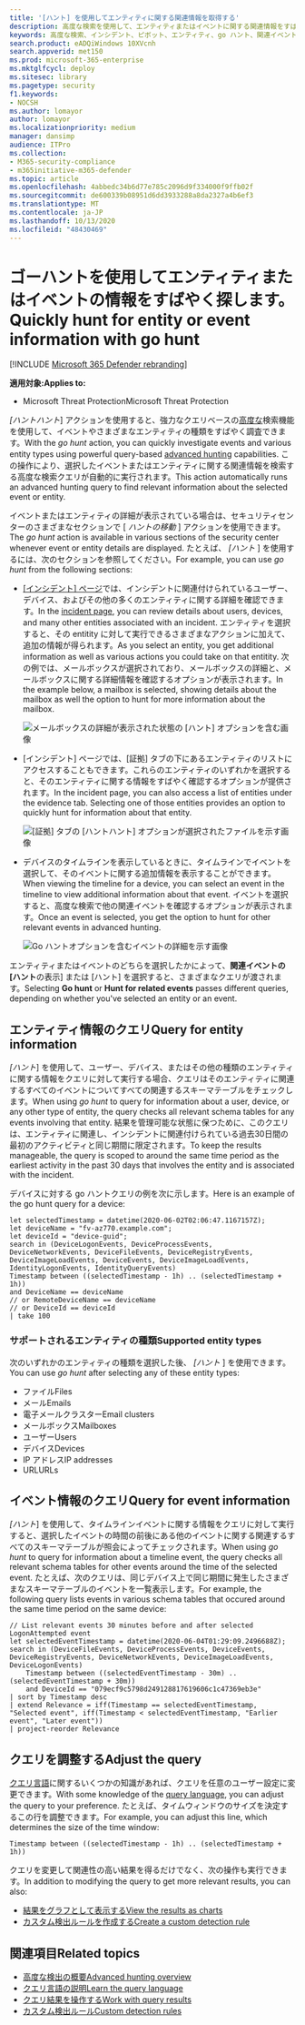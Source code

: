 ```yaml
---
title: '[ハント] を使用してエンティティに関する関連情報を取得する'
description: 高度な検索を使用して、エンティティまたはイベントに関する関連情報をすばやくクエリできるようにするために、[ハントの開始] ツールを使用する方法について説明します。
keywords: 高度な検索、インシデント、ピボット、エンティティ、go ハント、関連イベント、脅威の探し、サイバー脅威の検索、検索、クエリ、テレメトリ、Microsoft 365、Microsoft Threat Protection
search.product: eADQiWindows 10XVcnh
search.appverid: met150
ms.prod: microsoft-365-enterprise
ms.mktglfcycl: deploy
ms.sitesec: library
ms.pagetype: security
f1.keywords:
- NOCSH
ms.author: lomayor
author: lomayor
ms.localizationpriority: medium
manager: dansimp
audience: ITPro
ms.collection:
- M365-security-compliance
- m365initiative-m365-defender
ms.topic: article
ms.openlocfilehash: 4abbedc34b6d77e785c2096d9f334000f9ffb02f
ms.sourcegitcommit: de600339b08951d6dd3933288a8da2327a4b6ef3
ms.translationtype: MT
ms.contentlocale: ja-JP
ms.lasthandoff: 10/13/2020
ms.locfileid: "48430469"
---
```

# <a name="quickly-hunt-for-entity-or-event-information-with-go-hunt"></a><span data-ttu-id="141a0-104">ゴーハントを使用してエンティティまたはイベントの情報をすばやく探します。</span><span class="sxs-lookup"><span data-stu-id="141a0-104">Quickly hunt for entity or event information with go hunt</span></span>

[!INCLUDE [Microsoft 365 Defender rebranding](../includes/microsoft-defender.md)]


<span data-ttu-id="141a0-105">**適用対象:**</span><span class="sxs-lookup"><span data-stu-id="141a0-105">**Applies to:**</span></span>
- <span data-ttu-id="141a0-106">Microsoft Threat Protection</span><span class="sxs-lookup"><span data-stu-id="141a0-106">Microsoft Threat Protection</span></span>

<span data-ttu-id="141a0-107">*[ハントハント*] アクションを使用すると、強力なクエリベースの[高度な](advanced-hunting-overview.md)検索機能を使用して、イベントやさまざまなエンティティの種類をすばやく調査できます。</span><span class="sxs-lookup"><span data-stu-id="141a0-107">With the *go hunt* action, you can quickly investigate events and various entity types using powerful query-based [advanced hunting](advanced-hunting-overview.md) capabilities.</span></span> <span data-ttu-id="141a0-108">この操作により、選択したイベントまたはエンティティに関する関連情報を検索する高度な検索クエリが自動的に実行されます。</span><span class="sxs-lookup"><span data-stu-id="141a0-108">This action automatically runs an advanced hunting query to find relevant information about the selected event or entity.</span></span>

<span data-ttu-id="141a0-109">イベントまたはエンティティの詳細が表示されている場合は、セキュリティセンターのさまざまなセクションで [ *ハントの移動* ] アクションを使用できます。</span><span class="sxs-lookup"><span data-stu-id="141a0-109">The *go hunt* action is available in various sections of the security center whenever event or entity details are displayed.</span></span> <span data-ttu-id="141a0-110">たとえば、 *[ハント* ] を使用するには、次のセクションを参照してください。</span><span class="sxs-lookup"><span data-stu-id="141a0-110">For example, you can use *go hunt* from the following sections:</span></span>

- <span data-ttu-id="141a0-111">[ [インシデント] ページ](investigate-incidents.md#incident-overview)では、インシデントに関連付けられているユーザー、デバイス、およびその他の多くのエンティティに関する詳細を確認できます。</span><span class="sxs-lookup"><span data-stu-id="141a0-111">In the [incident page](investigate-incidents.md#incident-overview), you can review details about users, devices, and many other entities associated with an incident.</span></span> <span data-ttu-id="141a0-112">エンティティを選択すると、その entitity に対して実行できるさまざまなアクションに加えて、追加の情報が得られます。</span><span class="sxs-lookup"><span data-stu-id="141a0-112">As you select an entity, you get additional information as well as various actions you could take on that entitity.</span></span> <span data-ttu-id="141a0-113">次の例では、メールボックスが選択されており、メールボックスの詳細と、メールボックスに関する詳細情報を確認するオプションが表示されます。</span><span class="sxs-lookup"><span data-stu-id="141a0-113">In the example below, a mailbox is selected, showing details about the mailbox as well the option to hunt for more information about the mailbox.</span></span>

    ![メールボックスの詳細が表示された状態の [ハント] オプションを含む画像](../../media/mtp-ah/go-hunt-email.png)

- <span data-ttu-id="141a0-115">[インシデント] ページでは、[証拠] タブの下にあるエンティティのリストにアクセスすることもできます。これらのエンティティのいずれかを選択すると、そのエンティティに関する情報をすばやく確認するオプションが提供されます。</span><span class="sxs-lookup"><span data-stu-id="141a0-115">In the incident page, you can also access a list of entities under the evidence tab. Selecting one of those entities provides an option to quickly hunt for information about that entity.</span></span>

    ![[証拠] タブの [ハントハント] オプションが選択されたファイルを示す画像](../../media/mtp-ah/go-hunt-evidence-file.png)


- <span data-ttu-id="141a0-117">デバイスのタイムラインを表示しているときに、タイムラインでイベントを選択して、そのイベントに関する追加情報を表示することができます。</span><span class="sxs-lookup"><span data-stu-id="141a0-117">When viewing the timeline for a device, you can select an event in the timeline to view additional information about that event.</span></span> <span data-ttu-id="141a0-118">イベントを選択すると、高度な検索で他の関連イベントを確認するオプションが表示されます。</span><span class="sxs-lookup"><span data-stu-id="141a0-118">Once an event is selected, you get the option to hunt for other relevant events in advanced hunting.</span></span>

    ![Go ハントオプションを含むイベントの詳細を示す画像](../../media/mtp-ah/go-hunt-event.png)

<span data-ttu-id="141a0-120">エンティティまたはイベントのどちらを選択したかによって、**関連イベントの** **[ハント**の表示] または [ハント] を選択すると、さまざまなクエリが渡されます。</span><span class="sxs-lookup"><span data-stu-id="141a0-120">Selecting **Go hunt** or **Hunt for related events** passes different queries, depending on whether you've selected an entity or an event.</span></span>

## <a name="query-for-entity-information"></a><span data-ttu-id="141a0-121">エンティティ情報のクエリ</span><span class="sxs-lookup"><span data-stu-id="141a0-121">Query for entity information</span></span>
<span data-ttu-id="141a0-122">*[ハント*] を使用して、ユーザー、デバイス、またはその他の種類のエンティティに関する情報をクエリに対して実行する場合、クエリはそのエンティティに関連するすべてのイベントについてすべての関連するスキーマテーブルをチェックします。</span><span class="sxs-lookup"><span data-stu-id="141a0-122">When using *go hunt* to query for information about a user, device, or any other type of entity, the query checks all relevant schema tables for any events involving that entity.</span></span> <span data-ttu-id="141a0-123">結果を管理可能な状態に保つために、このクエリは、エンティティに関連し、インシデントに関連付けられている過去30日間の最初のアクティビティと同じ期間に限定されます。</span><span class="sxs-lookup"><span data-stu-id="141a0-123">To keep the results manageable, the query is scoped to around the same time period as the earliest activity in the past 30 days that involves the entity and is associated with the incident.</span></span>

<span data-ttu-id="141a0-124">デバイスに対する go ハントクエリの例を次に示します。</span><span class="sxs-lookup"><span data-stu-id="141a0-124">Here is an example of the go hunt query for a device:</span></span>

```kusto
let selectedTimestamp = datetime(2020-06-02T02:06:47.1167157Z);
let deviceName = "fv-az770.example.com";
let deviceId = "device-guid";
search in (DeviceLogonEvents, DeviceProcessEvents, DeviceNetworkEvents, DeviceFileEvents, DeviceRegistryEvents, DeviceImageLoadEvents, DeviceEvents, DeviceImageLoadEvents, IdentityLogonEvents, IdentityQueryEvents)
Timestamp between ((selectedTimestamp - 1h) .. (selectedTimestamp + 1h))
and DeviceName == deviceName
// or RemoteDeviceName == deviceName
// or DeviceId == deviceId
| take 100
```
### <a name="supported-entity-types"></a><span data-ttu-id="141a0-125">サポートされるエンティティの種類</span><span class="sxs-lookup"><span data-stu-id="141a0-125">Supported entity types</span></span>
<span data-ttu-id="141a0-126">次のいずれかのエンティティの種類を選択した後、 *[ハント* ] を使用できます。</span><span class="sxs-lookup"><span data-stu-id="141a0-126">You can use *go hunt* after selecting any of these entity types:</span></span>

- <span data-ttu-id="141a0-127">ファイル</span><span class="sxs-lookup"><span data-stu-id="141a0-127">Files</span></span>
- <span data-ttu-id="141a0-128">メール</span><span class="sxs-lookup"><span data-stu-id="141a0-128">Emails</span></span>
- <span data-ttu-id="141a0-129">電子メールクラスター</span><span class="sxs-lookup"><span data-stu-id="141a0-129">Email clusters</span></span>
- <span data-ttu-id="141a0-130">メールボックス</span><span class="sxs-lookup"><span data-stu-id="141a0-130">Mailboxes</span></span>
- <span data-ttu-id="141a0-131">ユーザー</span><span class="sxs-lookup"><span data-stu-id="141a0-131">Users</span></span>
- <span data-ttu-id="141a0-132">デバイス</span><span class="sxs-lookup"><span data-stu-id="141a0-132">Devices</span></span>
- <span data-ttu-id="141a0-133">IP アドレス</span><span class="sxs-lookup"><span data-stu-id="141a0-133">IP addresses</span></span>
- <span data-ttu-id="141a0-134">URL</span><span class="sxs-lookup"><span data-stu-id="141a0-134">URLs</span></span>

## <a name="query-for-event-information"></a><span data-ttu-id="141a0-135">イベント情報のクエリ</span><span class="sxs-lookup"><span data-stu-id="141a0-135">Query for event information</span></span>
<span data-ttu-id="141a0-136">*[ハント*] を使用して、タイムラインイベントに関する情報をクエリに対して実行すると、選択したイベントの時間の前後にある他のイベントに関する関連するすべてのスキーマテーブルが照会によってチェックされます。</span><span class="sxs-lookup"><span data-stu-id="141a0-136">When using *go hunt* to query for information about a timeline event, the query checks all relevant schema tables for other events around the time of the selected event.</span></span> <span data-ttu-id="141a0-137">たとえば、次のクエリは、同じデバイス上で同じ期間に発生したさまざまなスキーマテーブルのイベントを一覧表示します。</span><span class="sxs-lookup"><span data-stu-id="141a0-137">For example, the following query lists events in various schema tables that occured around the same time period on the same device:</span></span>

```kusto
// List relevant events 30 minutes before and after selected LogonAttempted event
let selectedEventTimestamp = datetime(2020-06-04T01:29:09.2496688Z);
search in (DeviceFileEvents, DeviceProcessEvents, DeviceEvents, DeviceRegistryEvents, DeviceNetworkEvents, DeviceImageLoadEvents, DeviceLogonEvents)
    Timestamp between ((selectedEventTimestamp - 30m) .. (selectedEventTimestamp + 30m))
    and DeviceId == "079ecf9c5798d249128817619606c1c47369eb3e"
| sort by Timestamp desc
| extend Relevance = iff(Timestamp == selectedEventTimestamp, "Selected event", iff(Timestamp < selectedEventTimestamp, "Earlier event", "Later event"))
| project-reorder Relevance
```

## <a name="adjust-the-query"></a><span data-ttu-id="141a0-138">クエリを調整する</span><span class="sxs-lookup"><span data-stu-id="141a0-138">Adjust the query</span></span>
<span data-ttu-id="141a0-139">[クエリ言語](advanced-hunting-query-language.md)に関するいくつかの知識があれば、クエリを任意のユーザー設定に変更できます。</span><span class="sxs-lookup"><span data-stu-id="141a0-139">With some knowledge of the [query language](advanced-hunting-query-language.md), you can adjust the query to your preference.</span></span> <span data-ttu-id="141a0-140">たとえば、タイムウィンドウのサイズを決定するこの行を調整できます。</span><span class="sxs-lookup"><span data-stu-id="141a0-140">For example, you can adjust this line, which determines the size of the time window:</span></span>

```kusto
Timestamp between ((selectedTimestamp - 1h) .. (selectedTimestamp + 1h))
```

<span data-ttu-id="141a0-141">クエリを変更して関連性の高い結果を得るだけでなく、次の操作も実行できます。</span><span class="sxs-lookup"><span data-stu-id="141a0-141">In addition to modifying the query to get more relevant results, you can also:</span></span>
- [<span data-ttu-id="141a0-142">結果をグラフとして表示する</span><span class="sxs-lookup"><span data-stu-id="141a0-142">View the results as charts</span></span>](advanced-hunting-query-results.md#view-query-results-as-a-table-or-chart)
- [<span data-ttu-id="141a0-143">カスタム検出ルールを作成する</span><span class="sxs-lookup"><span data-stu-id="141a0-143">Create a custom detection rule</span></span>](custom-detection-rules.md)

## <a name="related-topics"></a><span data-ttu-id="141a0-144">関連項目</span><span class="sxs-lookup"><span data-stu-id="141a0-144">Related topics</span></span>
- [<span data-ttu-id="141a0-145">高度な検出の概要</span><span class="sxs-lookup"><span data-stu-id="141a0-145">Advanced hunting overview</span></span>](advanced-hunting-overview.md)
- [<span data-ttu-id="141a0-146">クエリ言語の説明</span><span class="sxs-lookup"><span data-stu-id="141a0-146">Learn the query language</span></span>](advanced-hunting-query-language.md)
- [<span data-ttu-id="141a0-147">クエリ結果を操作する</span><span class="sxs-lookup"><span data-stu-id="141a0-147">Work with query results</span></span>](advanced-hunting-query-results.md)
- [<span data-ttu-id="141a0-148">カスタム検出ルール</span><span class="sxs-lookup"><span data-stu-id="141a0-148">Custom detection rules</span></span>](custom-detection-rules.md)
